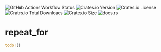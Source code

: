 ![GitHub Actions Workflow Status](https://img.shields.io/github/actions/workflow/status/Ross-Morgan/repeat-for/.github%2Fworkflows%2Frust.yml?style=for-the-badge)
![Crates.io Version](https://img.shields.io/crates/v/repeat-for?style=for-the-badge)
![Crates.io License](https://img.shields.io/crates/l/repeat-for?style=for-the-badge)
![Crates.io Total Downloads](https://img.shields.io/crates/d/repeat-for?style=for-the-badge)
![Crates.io Size](https://img.shields.io/crates/size/repeat_for?style=for-the-badge)
![docs.rs](https://img.shields.io/docsrs/repeat_for?style=for-the-badge)



# repeat_for

```rust
todo!()
```